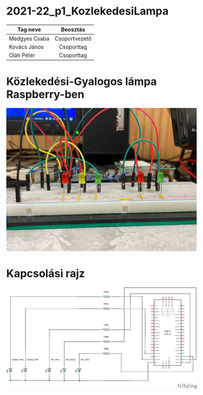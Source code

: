 # 2021-22_p1_KozlekedesiLampa

| Tag neve   |      Beosztás      |
|----------|:-------------:|
| Medgyes Csaba |  Csoportvezető |
| Kovács János |   Csoporttag   |
| Oláh Péter |     Csoporttag |

# Közlekedési-Gyalogos lámpa Raspberry-ben
![lights](lights.png)

# Kapcsolási rajz
![Kapcsrajz]([Fritzing]/p1_2021-22_schem.png)